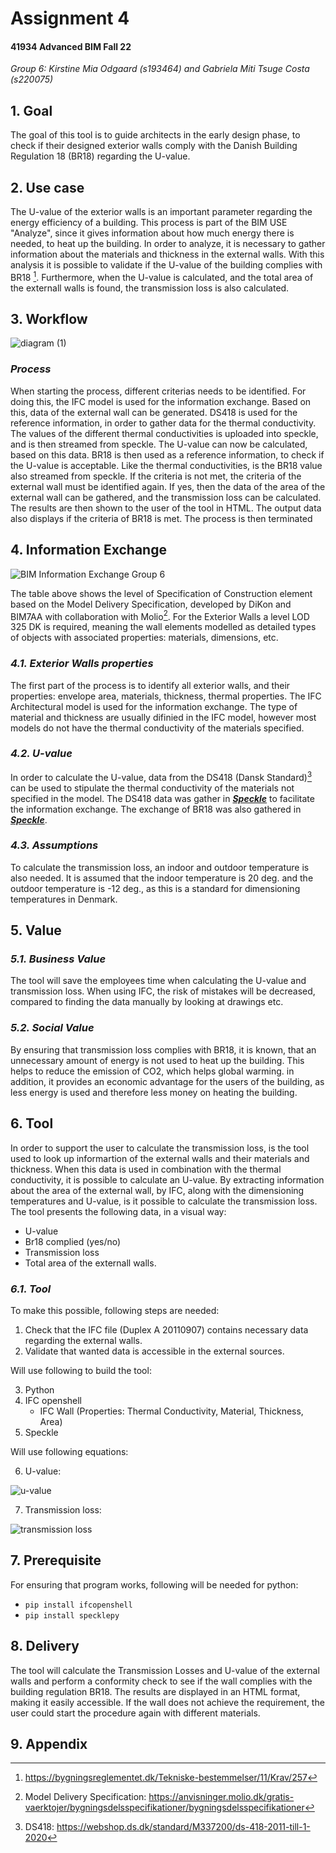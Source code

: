 <h1> Assignment 4 </h1>
  <h4> 41934 Advanced BIM Fall 22 </h4>
  
  <em>Group 6: Kirstine Mia Odgaard (s193464) and Gabriela Miti Tsuge Costa (s220075)</em>
  
  
## 1. Goal
The goal of this tool is to guide architects in the early design phase, to check if their designed exterior walls comply with the Danish Building Regulation 18 (BR18) regarding the U-value.


## 2. Use case
The U-value of the exterior walls is an important parameter regarding the energy efficiency of a building. This process is part of the BIM USE "Analyze", since it gives information about how much energy there is needed, to heat up the building. 
In order to analyze, it is necessary to gather information about the materials and thickness in the external walls. With this analysis it is possible to validate if the U-value of the building complies with BR18 [^1].
Furthermore, when the U-value is calculated, and the total area of the externall walls is found, the transmission loss is also calculated. 
 
 
## 3. Workflow
 
  ![diagram (1)](https://user-images.githubusercontent.com/112421127/203129150-8d47b330-88d4-4c17-a93a-1833b22aa483.svg)

  
### _Process_

When starting the process, different criterias needs to be identified. For doing this, the IFC model is used for the information exchange. Based on this, data of the external wall can be generated. DS418 is used for the reference information, in order to gather data for the thermal conductivity. The values of the different thermal conductivities is uploaded into speckle, and is then streamed from speckle. The U-value can now be calculated, based on this data. BR18 is then used as a reference information, to check if the U-value is acceptable. Like the thermal conductivities, is the BR18 value also streamed from speckle. If the criteria is not met, the criteria of the external wall must be identified again. If yes, then the data of the area of the external wall can be gathered, and the transmission loss can be calculated. The results are then shown to the user of the tool in HTML. The output data also displays if the criteria of BR18 is met. The process is then terminated

 ## 4. Information Exchange
 
 ![BIM Information Exchange Group 6](https://user-images.githubusercontent.com/112421127/198220722-b772f513-2714-4fe3-82d0-1d1a8c6f563e.JPG)
 
 The table above shows the level of Specification of Construction element based on the Model Delivery Specification, developed by DiKon and BIM7AA with collaboration with Molio[^2]. For the Exterior Walls a level LOD 325 DK is required, meaning the wall elements modelled as detailed types of objects with associated properties: materials, dimensions, etc.
 
 ### _4.1.  Exterior Walls properties_

The first part of the process is to identify all exterior walls, and their properties: envelope area, materials, thickness, thermal properties. 
The IFC Architectural model is used for the information exchange. The type of material and thickness are usually difinied in the IFC model, however most models do not have the thermal conductivity of the materials specified.


### _4.2.  U-value_

In order to calculate the U-value, data from the DS418 (Dansk Standard)[^3] can be used to stipulate the thermal conductivity of the materials not specified in the model. The DS418 data was gather in [***Speckle***](https://speckle.xyz/streams/e11e791e2c) to facilitate the information exchange. The exchange of BR18 was also gathered in [***Speckle***](https://speckle.xyz/streams/cce20ff6c3). 

### _4.3. Assumptions_

To calculate the transmission loss, an indoor and outdoor temperature is also needed. It is assumed that the indoor temperature is 20 deg. and the outdoor temperature is -12 deg., as this is a standard for dimensioning temperatures in Denmark. 

## 5. Value

### _5.1. Business Value_

The tool will save the employees time when calculating the U-value and transmission loss. When using IFC, the risk of mistakes will be decreased, compared to finding the data manually by looking at drawings etc.

### _5.2. Social Value_

By ensuring that transmission loss complies with BR18, it is known, that an unnecessary amount of energy is not used to heat up the building. This helps to reduce the emission of CO2, which helps global warming. in addition, it provides an economic advantage for the users of the building, as less energy is used and therefore less money on heating the building.

## 6. Tool
  
In order to support the user to calculate the transmission loss, is the tool used to look up informartion of the external walls and their materials and thickness. When this data is used in combination with the thermal conductivity, it is possible to calculate an U-value. By extracting information about the area of the external wall, by IFC, along with the dimensioning temperatures and U-value, is it possible to calculate the transmission loss. The tool presents the following data, in a visual way: 
- U-value
- Br18 complied (yes/no)
- Transmission loss
- Total area of the externall walls. 

 
 ### _6.1. Tool_
 
To make this possible, following steps are needed:

  1. Check that the IFC file (Duplex A 20110907) contains necessary data regarding the external walls. 
  2. Validate that wanted data is accessible in the external sources. 

Will use following to build the tool:

  3. Python 
  4. IFC openshell
      - IFC Wall (Properties: Thermal Conductivity, Material, Thickness, Area)
  5. Speckle   

Will use following equations:

  6. U-value: 

![u-value](https://user-images.githubusercontent.com/112421127/197871610-8e1b2cac-8d11-4391-af1f-7c9930276962.jpg)

  7. Transmission loss:   

![transmission loss](https://user-images.githubusercontent.com/112421127/197871580-e687ade0-2d40-458c-a4e3-5b4a77e3e419.jpg)



## 7. Prerequisite
For ensuring that program works, following will be needed for python: 
- `pip install ifcopenshell`
- `pip install specklepy`


## 8. Delivery

The tool will calculate the Transmission Losses and U-value of the external walls and perform a conformity check to see if the wall complies with the building regulation BR18. The results are displayed in an HTML format, making it easily accessible. If the wall does not achieve the requirement, the user could start the procedure again with different materials.


## 9. Appendix

[^1]: https://bygningsreglementet.dk/Tekniske-bestemmelser/11/Krav/257
[^2]: Model Delivery Specification: https://anvisninger.molio.dk/gratis-vaerktojer/bygningsdelsspecifikationer/bygningsdelsspecifikationer
[^3]: DS418: https://webshop.ds.dk/standard/M337200/ds-418-2011-till-1-2020
